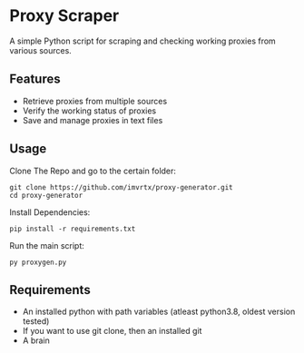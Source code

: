 # Proxy Scraper
A simple Python script for scraping and checking working proxies from various sources.
## Features
- Retrieve proxies from multiple sources
- Verify the working status of proxies
- Save and manage proxies in text files
## Usage
Clone The Repo and go to the certain folder:
```
git clone https://github.com/imvrtx/proxy-generator.git
cd proxy-generator
```
Install Dependencies:
```
pip install -r requirements.txt
```
Run the main script:
```
py proxygen.py
```
## Requirements
- An installed python with path variables (atleast python3.8, oldest version tested)
- If you want to use git clone, then an installed git
- A brain
